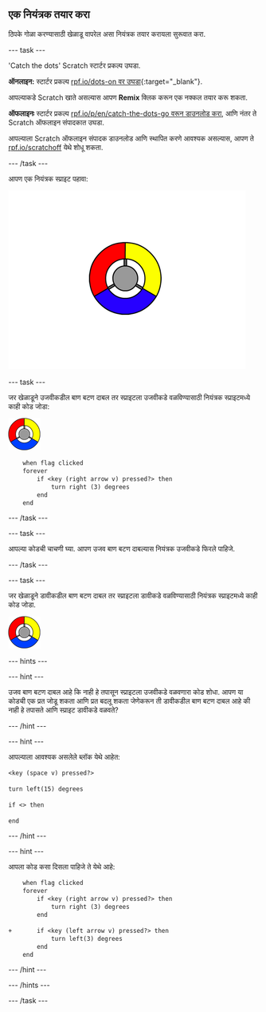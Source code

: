 ## एक नियंत्रक तयार करा

ठिपके गोळा करण्यासाठी खेळाडू वापरेल असा नियंत्रक तयार करायला सुरूवात करा.

\--- task \---

'Catch the dots' Scratch स्टार्टर प्रकल्प उघडा.

**ऑनलाइन:** स्टार्टर प्रकल्प [rpf.io/dots-on वर उघडा](http://rpf.io/dots-on){:target="_blank"}.

आपल्याकडे Scratch खाते असल्यास आपण **Remix** क्लिक करून एक नक्कल तयार करू शकता.

**ऑफलाइनः** स्टार्टर प्रकल्प [rpf.io/p/en/catch-the-dots-go वरून डाउनलोड करा](http://rpf.io/p/en/catch-the-dots-go), आणि नंतर ते Scratch ऑफलाइन संपादकात उघडा.

आपल्याला Scratch ऑफलाइन संपादक डाउनलोड आणि स्थापित करणे आवश्यक असल्यास, आपण ते [rpf.io/scratchoff](http://rpf.io/scratchoff) येथे शोधू शकता.

\--- /task \---

आपण एक नियंत्रक स्प्राइट पहावा:

![screenshot](images/dots-controller.png)

\--- task \---

जर खेळाडूने उजवीकडील बाण बटण दाबल तर स्प्राइटला उजवीकडे वळविण्यासाठी नियंत्रक स्प्राइटमध्ये काही कोड जोडा:

![Controller sprite](images/controller-sprite.png)

```blocks3
    when flag clicked
    forever
        if <key (right arrow v) pressed?> then
            turn right (3) degrees
        end
    end
```

\--- /task \---

\--- task \---

आपल्या कोडची चाचणी घ्या. आपण उजव बाण बटण दाबल्यास नियंत्रक उजवीकडे फिरले पाहिजे.

\--- /task \---

\--- task \---

जर खेळाडूने डावीकडील बाण बटण दाबल तर स्प्राइटला डावीकडे वळविण्यासाठी नियंत्रक स्प्राइटमध्ये काही कोड जोडा.

![Controller sprite](images/controller-sprite.png)

\--- hints \---

\--- hint \---

उजव बाण बटण दाबल आहे कि नाही हे तपासून स्प्राइटला उजवीकडे वळवणारा कोड शोधा. आपण या कोडची एक प्रत जोडू शकता आणि प्रत बदलू शकता जेणेकरून ती डावीकडील बाण बटण दाबल आहे की नाही हे तपासते आणि स्प्राइट डावीकडे वळवते?

\--- /hint \---

\--- hint \---

आपल्याला आवश्यक असलेले ब्लॉक येथे आहेत:

```blocks3
<key (space v) pressed?>

turn left(15) degrees

if <> then

end
```

\--- /hint \---

\--- hint \---

आपला कोड कसा दिसला पाहिजे ते येथे आहे:

```blocks3
    when flag clicked
    forever
        if <key (right arrow v) pressed?> then
            turn right (3) degrees
        end

+       if <key (left arrow v) pressed?> then
            turn left(3) degrees
        end
    end
```

\--- /hint \---

\--- /hints \---

\--- /task \---